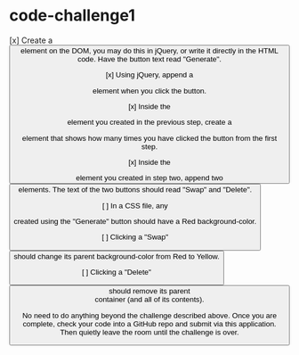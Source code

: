 # code-challenge1
[x] Create a <button> element on the DOM, you may do this in jQuery, or write it directly in the HTML code. Have the button text read "Generate".

[x] Using jQuery, append a <div> element when you click the button.

[x] Inside the <div> element you created in the previous step, create a <p> element that shows how many times you have clicked the button from the first step.

[x] Inside the <div> element you created in step two, append two <button> elements. The text of the two buttons should read "Swap" and "Delete".

[ ] In a CSS file, any <div> created using the "Generate" button should have a Red background-color.

[ ] Clicking a "Swap" <button> should change its parent background-color from Red to Yellow.

[ ] Clicking a "Delete" <button> should remove its parent <div> container (and all of its contents).

No need to do anything beyond the challenge described above. Once you are complete, check your code into a GitHub repo and submit via this application. Then quietly leave the room until the challenge is over.

